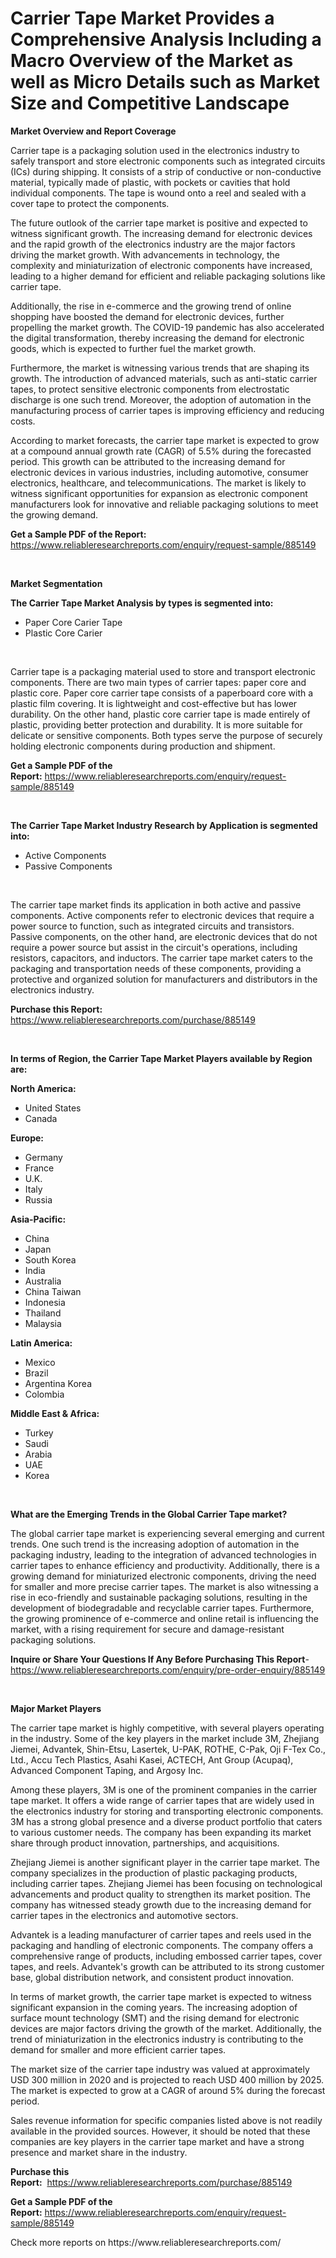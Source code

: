 <p><h1>Carrier Tape Market Provides a Comprehensive Analysis Including a Macro Overview of the Market as well as Micro Details such as Market Size and Competitive Landscape</h1></p><p><strong>Market Overview and Report Coverage</strong></p>
<p><p>Carrier tape is a packaging solution used in the electronics industry to safely transport and store electronic components such as integrated circuits (ICs) during shipping. It consists of a strip of conductive or non-conductive material, typically made of plastic, with pockets or cavities that hold individual components. The tape is wound onto a reel and sealed with a cover tape to protect the components.</p><p>The future outlook of the carrier tape market is positive and expected to witness significant growth. The increasing demand for electronic devices and the rapid growth of the electronics industry are the major factors driving the market growth. With advancements in technology, the complexity and miniaturization of electronic components have increased, leading to a higher demand for efficient and reliable packaging solutions like carrier tape.</p><p>Additionally, the rise in e-commerce and the growing trend of online shopping have boosted the demand for electronic devices, further propelling the market growth. The COVID-19 pandemic has also accelerated the digital transformation, thereby increasing the demand for electronic goods, which is expected to further fuel the market growth.</p><p>Furthermore, the market is witnessing various trends that are shaping its growth. The introduction of advanced materials, such as anti-static carrier tapes, to protect sensitive electronic components from electrostatic discharge is one such trend. Moreover, the adoption of automation in the manufacturing process of carrier tapes is improving efficiency and reducing costs.</p><p>According to market forecasts, the carrier tape market is expected to grow at a compound annual growth rate (CAGR) of 5.5% during the forecasted period. This growth can be attributed to the increasing demand for electronic devices in various industries, including automotive, consumer electronics, healthcare, and telecommunications. The market is likely to witness significant opportunities for expansion as electronic component manufacturers look for innovative and reliable packaging solutions to meet the growing demand.</p></p>
<p><strong>Get a Sample PDF of the Report:</strong> <a href="https://www.reliableresearchreports.com/enquiry/request-sample/885149">https://www.reliableresearchreports.com/enquiry/request-sample/885149</a></p>
<p>&nbsp;</p>
<p><strong>Market Segmentation</strong></p>
<p><strong>The Carrier Tape Market Analysis by types is segmented into:</strong></p>
<p><ul><li>Paper Core Carier Tape</li><li>Plastic Core Carier</li></ul></p>
<p>&nbsp;</p>
<p><p>Carrier tape is a packaging material used to store and transport electronic components. There are two main types of carrier tapes: paper core and plastic core. Paper core carrier tape consists of a paperboard core with a plastic film covering. It is lightweight and cost-effective but has lower durability. On the other hand, plastic core carrier tape is made entirely of plastic, providing better protection and durability. It is more suitable for delicate or sensitive components. Both types serve the purpose of securely holding electronic components during production and shipment.</p></p>
<p><strong>Get a Sample PDF of the Report:</strong>&nbsp;<a href="https://www.reliableresearchreports.com/enquiry/request-sample/885149">https://www.reliableresearchreports.com/enquiry/request-sample/885149</a></p>
<p>&nbsp;</p>
<p><strong>The Carrier Tape Market Industry Research by Application is segmented into:</strong></p>
<p><ul><li>Active Components</li><li>Passive Components</li></ul></p>
<p>&nbsp;</p>
<p><p>The carrier tape market finds its application in both active and passive components. Active components refer to electronic devices that require a power source to function, such as integrated circuits and transistors. Passive components, on the other hand, are electronic devices that do not require a power source but assist in the circuit's operations, including resistors, capacitors, and inductors. The carrier tape market caters to the packaging and transportation needs of these components, providing a protective and organized solution for manufacturers and distributors in the electronics industry.</p></p>
<p><strong>Purchase this Report:</strong>&nbsp; <a href="https://www.reliableresearchreports.com/purchase/885149">https://www.reliableresearchreports.com/purchase/885149</a></p>
<p>&nbsp;</p>
<p><strong>In terms of Region, the Carrier Tape Market Players available by Region are:</strong></p>
<p>
    <p> <strong> North America: </strong>
        <ul>
            <li>United States</li>
            <li>Canada</li>
        </ul>
        </p> 
    <p> <strong> Europe: </strong>
        <ul>
            <li>Germany</li>
            <li>France</li>
            <li>U.K.</li>
            <li>Italy</li>
            <li>Russia</li>
        </ul>
        </p> 
    <p> <strong> Asia-Pacific: </strong>
        <ul>
            <li>China</li>
            <li>Japan</li>
            <li>South Korea</li>
            <li>India</li>
            <li>Australia</li>
            <li>China Taiwan</li>
            <li>Indonesia</li>
            <li>Thailand</li>
            <li>Malaysia</li>
        </ul>
        </p> 
    <p> <strong> Latin America: </strong>
        <ul>
            <li>Mexico</li>
            <li>Brazil</li>
            <li>Argentina Korea</li>
            <li>Colombia</li>
        </ul>
        </p> 
    <p> <strong> Middle East & Africa: </strong>
        <ul>
            <li>Turkey</li>
            <li>Saudi</li>
            <li>Arabia</li>
            <li>UAE</li>
            <li>Korea</li>
        </ul>
    </p>
    </p>
<p>&nbsp;</p>
<p><strong>What are the Emerging Trends in the Global Carrier Tape market?</strong></p>
<p><p>The global carrier tape market is experiencing several emerging and current trends. One such trend is the increasing adoption of automation in the packaging industry, leading to the integration of advanced technologies in carrier tapes to enhance efficiency and productivity. Additionally, there is a growing demand for miniaturized electronic components, driving the need for smaller and more precise carrier tapes. The market is also witnessing a rise in eco-friendly and sustainable packaging solutions, resulting in the development of biodegradable and recyclable carrier tapes. Furthermore, the growing prominence of e-commerce and online retail is influencing the market, with a rising requirement for secure and damage-resistant packaging solutions.</p></p>
<p><strong>Inquire or Share Your Questions If Any Before Purchasing This Report</strong>- <a href="https://www.reliableresearchreports.com/enquiry/pre-order-enquiry/885149">https://www.reliableresearchreports.com/enquiry/pre-order-enquiry/885149</a></p>
<p>&nbsp;</p>
<p><strong>Major Market Players</strong></p>
<p><p>The carrier tape market is highly competitive, with several players operating in the industry. Some of the key players in the market include 3M, Zhejiang Jiemei, Advantek, Shin-Etsu, Lasertek, U-PAK, ROTHE, C-Pak, Oji F-Tex Co., Ltd., Accu Tech Plastics, Asahi Kasei, ACTECH, Ant Group (Acupaq), Advanced Component Taping, and Argosy Inc.</p><p>Among these players, 3M is one of the prominent companies in the carrier tape market. It offers a wide range of carrier tapes that are widely used in the electronics industry for storing and transporting electronic components. 3M has a strong global presence and a diverse product portfolio that caters to various customer needs. The company has been expanding its market share through product innovation, partnerships, and acquisitions.</p><p>Zhejiang Jiemei is another significant player in the carrier tape market. The company specializes in the production of plastic packaging products, including carrier tapes. Zhejiang Jiemei has been focusing on technological advancements and product quality to strengthen its market position. The company has witnessed steady growth due to the increasing demand for carrier tapes in the electronics and automotive sectors.</p><p>Advantek is a leading manufacturer of carrier tapes and reels used in the packaging and handling of electronic components. The company offers a comprehensive range of products, including embossed carrier tapes, cover tapes, and reels. Advantek's growth can be attributed to its strong customer base, global distribution network, and consistent product innovation.</p><p>In terms of market growth, the carrier tape market is expected to witness significant expansion in the coming years. The increasing adoption of surface mount technology (SMT) and the rising demand for electronic devices are major factors driving the growth of the market. Additionally, the trend of miniaturization in the electronics industry is contributing to the demand for smaller and more efficient carrier tapes.</p><p>The market size of the carrier tape industry was valued at approximately USD 300 million in 2020 and is projected to reach USD 400 million by 2025. The market is expected to grow at a CAGR of around 5% during the forecast period.</p><p>Sales revenue information for specific companies listed above is not readily available in the provided sources. However, it should be noted that these companies are key players in the carrier tape market and have a strong presence and market share in the industry.</p></p>
<p><strong>Purchase this Report:</strong>&nbsp;&nbsp;<a href="https://www.reliableresearchreports.com/purchase/885149">https://www.reliableresearchreports.com/purchase/885149</a></p>
<p></p>
<p><strong>Get a Sample PDF of the Report:</strong>&nbsp;<a href="https://www.reliableresearchreports.com/enquiry/request-sample/885149">https://www.reliableresearchreports.com/enquiry/request-sample/885149</a></p>
<p>Check more reports on https://www.reliableresearchreports.com/</p>